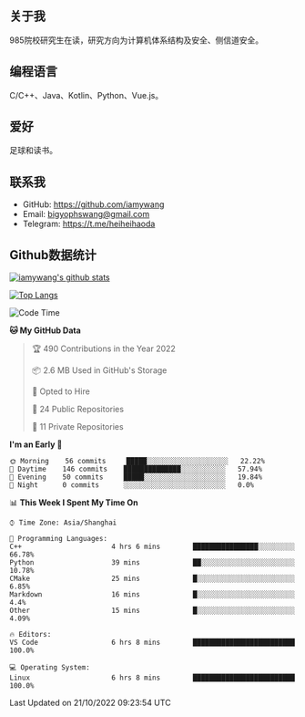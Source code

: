## 关于我

985院校研究生在读，研究方向为计算机体系结构及安全、侧信道安全。

## 编程语言

C/C++、Java、Kotlin、Python、Vue.js。

## 爱好

足球和读书。

## 联系我

- GitHub: https://github.com/iamywang
- Email: bigyophswang@gmail.com
- Telegram: https://t.me/heiheihaoda

## Github数据统计

[![iamywang's github stats](https://github-readme-stats.vercel.app/api?username=iamywang&count_private=true&show_icons=true)]()

[![Top Langs](https://github-readme-stats.vercel.app/api/top-langs/?username=iamywang&layout=compact)]()

<!--START_SECTION:waka-->
![Code Time](http://img.shields.io/badge/Code%20Time-613%20hrs%207%20mins-blue)

**🐱 My GitHub Data** 

> 🏆 490 Contributions in the Year 2022
 > 
> 📦 2.6 MB Used in GitHub's Storage 
 > 
> 💼 Opted to Hire
 > 
> 📜 24 Public Repositories 
 > 
> 🔑 11 Private Repositories  
 > 
**I'm an Early 🐤** 

```text
🌞 Morning    56 commits     █████░░░░░░░░░░░░░░░░░░░░   22.22% 
🌆 Daytime    146 commits    ██████████████░░░░░░░░░░░   57.94% 
🌃 Evening    50 commits     █████░░░░░░░░░░░░░░░░░░░░   19.84% 
🌙 Night      0 commits      ░░░░░░░░░░░░░░░░░░░░░░░░░   0.0%

```


📊 **This Week I Spent My Time On** 

```text
⌚︎ Time Zone: Asia/Shanghai

💬 Programming Languages: 
C++                      4 hrs 6 mins        ████████████████░░░░░░░░░   66.78% 
Python                   39 mins             ██░░░░░░░░░░░░░░░░░░░░░░░   10.78% 
CMake                    25 mins             █░░░░░░░░░░░░░░░░░░░░░░░░   6.85% 
Markdown                 16 mins             █░░░░░░░░░░░░░░░░░░░░░░░░   4.4% 
Other                    15 mins             █░░░░░░░░░░░░░░░░░░░░░░░░   4.09%

🔥 Editors: 
VS Code                  6 hrs 8 mins        █████████████████████████   100.0%

💻 Operating System: 
Linux                    6 hrs 8 mins        █████████████████████████   100.0%

```


 Last Updated on 21/10/2022 09:23:54 UTC
<!--END_SECTION:waka-->
